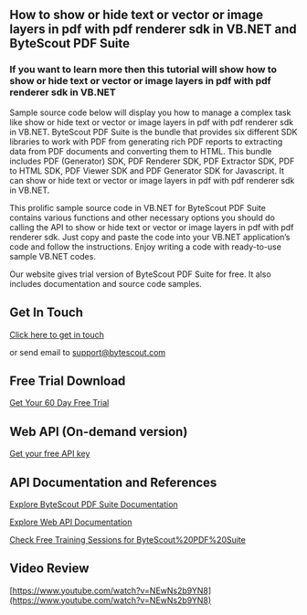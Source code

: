 ## How to show or hide text or vector or image layers in pdf with pdf renderer sdk in VB.NET and ByteScout PDF Suite

### If you want to learn more then this tutorial will show how to show or hide text or vector or image layers in pdf with pdf renderer sdk in VB.NET

Sample source code below will display you how to manage a complex task like show or hide text or vector or image layers in pdf with pdf renderer sdk in VB.NET. ByteScout PDF Suite is the bundle that provides six different SDK libraries to work with PDF from generating rich PDF reports to extracting data from PDF documents and converting them to HTML. This bundle includes PDF (Generator) SDK, PDF Renderer SDK, PDF Extractor SDK, PDF to HTML SDK, PDF Viewer SDK and PDF Generator SDK for Javascript. It can show or hide text or vector or image layers in pdf with pdf renderer sdk in VB.NET.

This prolific sample source code in VB.NET for ByteScout PDF Suite contains various functions and other necessary options you should do calling the API to show or hide text or vector or image layers in pdf with pdf renderer sdk. Just copy and paste the code into your VB.NET application’s code and follow the instructions. Enjoy writing a code with ready-to-use sample VB.NET codes.

Our website gives trial version of ByteScout PDF Suite for free. It also includes documentation and source code samples.

## Get In Touch

[Click here to get in touch](https://bytescout.zendesk.com/hc/en-us/requests/new?subject=ByteScout%20PDF%20Suite%20Question)

or send email to [support@bytescout.com](mailto:support@bytescout.com?subject=ByteScout%20PDF%20Suite%20Question) 

## Free Trial Download

[Get Your 60 Day Free Trial](https://bytescout.com/download/web-installer?utm_source=github-readme)

## Web API (On-demand version)

[Get your free API key](https://pdf.co/documentation/api?utm_source=github-readme)

## API Documentation and References

[Explore ByteScout PDF Suite Documentation](https://bytescout.com/documentation/index.html?utm_source=github-readme)

[Explore Web API Documentation](https://pdf.co/documentation/api?utm_source=github-readme)

[Check Free Training Sessions for ByteScout%20PDF%20Suite](https://academy.bytescout.com/)

## Video Review

[https://www.youtube.com/watch?v=NEwNs2b9YN8](https://www.youtube.com/watch?v=NEwNs2b9YN8)